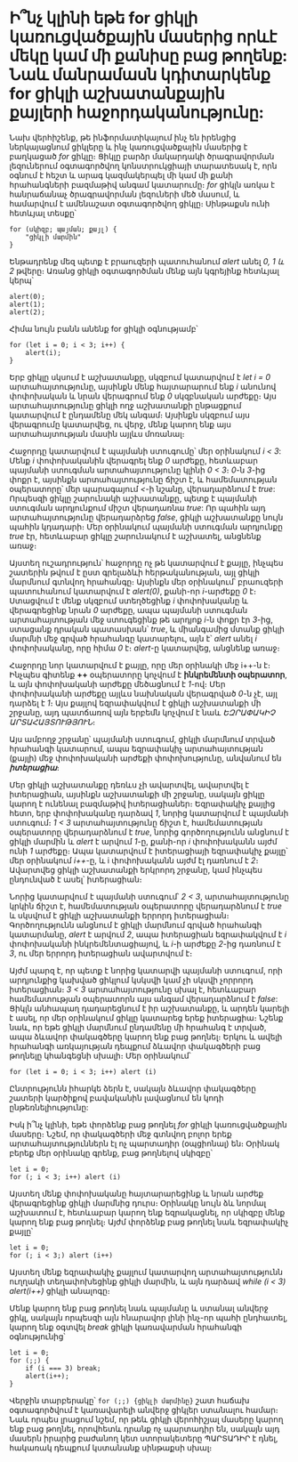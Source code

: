 # Ի՞նչ կլինի եթե for ցիկլի կառուցվածքային մասերից որևէ մեկը կամ մի քանիսը բաց թողենք: Նաև մանրամասն կդիտարկենք for ցիկլի աշխատանքային քայլերի հաջորդականությունը:

Նախ վերհիշենք, թե ինֆորմատիկայում ինչ են իրենցից ներկայացնում ցիկլերը և ինչ կառուցվածքային մասերից է բաղկացած _for_ ցիկլը։ Ցիկլը բարձր մակարդակի ծրագրավորման լեզուներում օգտագործվող կոնստրուկցիայի տարատեսակ է, որն օգնում է հեշտ և արագ կազմակերպել մի կամ մի քանի հրահանգների բազմաթիվ անգամ կատարումը։ _for_ ցիկլն առկա է հանրաճանաչ ծրագրավորման լեզուների մեծ մասում, և համարվում է ամենաշատ օգտագործվող ցիկլը։ Սինթաքսն ունի հետևյալ տեսքը՝

```
for (սկիզբ; պայման; քայլ) {
    "ցիկլի մարմին"
}
```

Ենթադրենք մեզ պետք է բրաուզերի պատուհանում _alert_ անել _0, 1 և 2_ թվերը։ Առանց ցիկլի օգտագործման մենք այն կգրեյինք հետևյալ կերպ՝

```
alert(0);
alert(1);
alert(2);
```

Հիմա նույն բանն անենք for ցիկլի օգնությամբ՝

```
for (let i = 0; i < 3; i++) {
    alert(i);
}
```

Երբ ցիկլը սկսում է աշխատանքը, սկզբում կատարվում է _let i = 0_ արտահայտությունը, այսինքն մենք հայտարարում ենք _i_ անունով փոփոխական և նրան վերագրում ենք _0_ սկզբնական արժեքը։ Այս արտահայտությունը ցիկլի ողջ աշխատանքի ընթացքում կատարվում է ընդամենը մեկ անգամ։ Այսինքն սկզբում այս վերագրումը կատարվեց, ու վերջ, մենք կարող ենք այս արտահայտության մասին այլևս մոռանալ։

Հաջորդը կատարվում է պայմանի ստուգումը՝ մեր օրինակում _i < 3_: Մենք _i_ փոփոխականին վերագրել ենք _0_ արժեքը, հետևաբար պայմանի ստուգման արտահայտությունը կլինի _0 < 3_։ _0_-ն _3_-ից փոքր է, այսինքն արտահայտությունը ճիշտ է, և համեմատության օպերատորը՝ մեր պարագայում _<_-ի նշանը, վերադարձնում է _true_: Որպեսզի ցիկլը շարունակի աշխատանքը, պետք է պայմանի ստուգման արդյունքում միշտ վերադառնա _true_: Որ պահին այդ արտահայտությունը վերադարձրեց _false_, ցիկլի աշխատանքը նույն պահին կդադարի։ Մեր օրինակում պայմանի ստուգման արդյունքը _true_ էր, հետևաբար ցիկլը շարունակում է աշխատել, անցնենք առաջ։

Այստեղ ուշադրություն՝ հաջորդը ոչ թե կատարվում է քայլը, ինչպես շատերին թվում է ըստ գրելաձևի հերթականության, այլ ցիկլի մարմնում գտնվող հրահանգը։ Այսինքն մեր օրինակում՝ բրաուզերի պատուհանում կատարվում է _alert(0)_, քանի-որ _i_-արժեքը _0_ է։ Ստացվում է մենք սկզբում ստեղծեցինք _i_ փոփոխականը և վերագրեցինք նրան _0_ արժեքը, ապա պայմանի ստուգման արտահայտության մեջ ստուգեցինք թե արդյոք _i_-ն փոքր էր _3_-ից, ստացանք դրական պատասխան՝ _true_, և միանգամից մտանք ցիկլի մարմնի մեջ գրված հրահանգը կատարելու, այն է՝ _alert_ անել _i_ փոփոխականը, որը հիմա _0_ է։ _alert_-ը կատարվեց, անցնենք առաջ։

Հաջորդը նոր կատարվում է քայլը, որը մեր օրինակի մեջ i++-ն է։ Ինչպես գիտենք **++** օպերատորը կոչվում է **ինկրեմենտի օպերատոր**, և այն փոփոխականի արժեքը մեծացնում է _1_-ով։ Մեր փոփոխականի արժեքը այլևս նախնական վերագրված _0_-ն չէ, այլ դարձել է _1_։ Այս քայլով եզրափակվում է ցիկլի աշխատանքի մի շրջանը, այդ պատճառով այն երբեմն կոչվում է նաև _ԵԶՐԱՓԱԿԻՉ ԱՐՏԱՀԱՅՏՈՒԹՅՈՒՆ_։

Այս ամբողջ շրջանը՝ պայմանի ստուգում, ցիկլի մարմնում տրված հրահանգի կատարում, ապա եզրափակիչ արտահայտության (քայլի) մեջ փոփոխականի արժեքի փոփոխությունը, անվանում են **_իտերացիա_**։

Մեր ցիկլի աշխատանքը դեռևս չի ավարտվել, ավարտվել է իտերացիան, այսինքն աշխատանքի մի շրջանը, սակայն ցիկլը կարող է ունենալ բազմաթիվ իտերացիաներ։ Եզրափակիչ քայլից հետո, երբ փոփոխականը դարձավ _1_, նորից կատարվում է պայմանի ստուգում։ _1 < 3_ արտահայտությունը ճիշտ է, համեմատության օպերատորը վերադարձնում է _true_, նորից գործողությունն անցնում է ցիկլի մարմին և _alert_ է արվում _1_-ը, քանի-որ _i_ փոփոխականն այժմ ունի _1_ արժեքը։ Ապա կատարվում է իտերացիայի եզրափակիչ քայլը՝ մեր օրինակում _i++_-ը, և i փոփոխականն այժմ էլ դառնում է _2_։ Ավարտվեց ցիկլի աշխատանքի երկրորդ շրջանը, կամ ինչպես ընդունված է ասել՝ իտերացիան։

Նորից կատարվում է պայմանի ստուգում՝ _2 < 3_, արտահայտությունը կրկին ճիշտ է, համեմատության օպերատորը վերադարձնում է _true_ և սկսվում է ցիկլի աշխատանքի երրորդ իտերացիան։ Գործողությունն անցնում է ցիկլի մարմնում գրված հրահանգի կատարմանը, _alert_ է արվում _2_, ապա իտերացիան եզրափակվում է _i_ փոփոխականի ինկրեմենտացիայով, և _i_-ի արժեքը _2_-ից դառնում է _3_, ու մեր երրորդ իտերացիան ավարտվում է։

Այժմ պարզ է, որ պետք է նորից կատարվի պայմանի ստուգում, որի արդյունքից կախված ցիկլում կսկսվի կամ չի սկսվի չորրորդ իտերացիան։ _3 < 3_ արտահայտությունը սխալ է, հետևաբար համեմատության օպերատորն այս անգամ վերադարձնում է _false_: Ցիկլն անհապաղ դադարեցնում է իր աշխատանքը, և արդեն կարելի է ասել, որ մեր օրինակում ցիկլը կատարեց երեք իտերացիա։ Նշենք նաև, որ եթե ցիկլի մարմնում ընդամենը մի հրահանգ է տրված, ապա ձևավոր փակագծերը կարող ենք բաց թողնել։ Երկու և ավելի հրահանգի առկայության դեպքում ձևավոր փակագծերի բաց թողնելը կհանգեցնի սխալի։ Մեր օրինակում՝

```
for (let i = 0; i < 3; i++) alert (i)
```

Ընտրությունն իհարկե ձերն է, սակայն ձևավոր փակագծերը շատերի կարծիքով բավականին լավացնում են կոդի ընթեռնելիությունը:

Իսկ ի՞նչ կլինի, եթե փորձենք բաց թողնել _for_ ցիկլի կառուցվածքային մասերը։ Նշեմ, որ փակագծերի մեջ գտնվող բոլոր երեք արտահայտություններն էլ ոչ պարտադիր (օպցիոնալ) են։ Օրինակ բերեք մեր օրինակը գրենք, բաց թողնելով սկիզբը՝

```
let i = 0;
for (; i < 3; i++) alert (i)
```

Այստեղ մենք փոփոխականը հայտարարեցինք և նրան արժեք վերագրեցինք ցիկլի մարմնից դուրս։ Օրինակը նույն ձև նորմալ աշխատում է, հետևաբար կարող ենք եզրակացնել, որ սկիզբը մենք կարող ենք բաց թողնել։ Այժմ փորձենք բաց թողնել նաև եզրափակիչ քայլը՝

```
let i = 0;
for (; i < 3;) alert (i++)
```

Այստեղ մենք եզրափակիչ քայլում կատարվող արտահայտությունն ուղղակի տեղափոխեցինք ցիկլի մարմին, և այն դարձավ _while (i < 3) alert(i++)_ ցիկլի անալոգը։

Մենք կարող ենք բաց թողնել նաև պայմանը և ստանալ անվերջ ցիկլ, սակայն որպեսզի այն հնարավոր լինի ինչ-որ պահի ընդհատել, կարող ենք օգտվել _break_ ցիկլի կառավարման հրահանգի օգնությունից՝

```
let i = 0;
for (;;) {
    if (i === 3) break;
    alert(i++);
}
```

Վերջին տարբերակը՝ `for (;;) {ցիկլի մարմինը}` շատ հաճախ օգտագործվում է կառավարելի անվերջ ցիկլեր ստանալու համար։ Նաև որպես լրացում նշեմ, որ թեև ցիկլի վերոհիշյալ մասերը կարող ենք բաց թողնել, որովհետև դրանք ոչ պարտադիր են, սակայն այդ մասերն իրարից բաժանող կետ ստորակետերը ՊԱՐՏԱԴԻՐ է դնել, հակառակ դեպքում կստանանք սինթաքսի սխալ։
